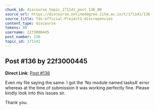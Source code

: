 ```yaml
---
chunk_id: discourse_topic_171141_post_136_00
source_url: https://discourse.onlinedegree.iitm.ac.in/t/171141/136
source_title: Tds-official-Project1-discrepencies
content_type: discourse
tokens: 80
username: 22f3000445
post_number: 136
topic_id: 171141
---
```


## Post #136 by 22f3000445

**Direct Link**: [Post #136](https://discourse.onlinedegree.iitm.ac.in/t/171141/136)

Even my file saying the same. I got the ‘No module named tasksA’ error whereas at the time of submission it was working perfectly fine. Please kindly look into this issues sir.

Thank you.
